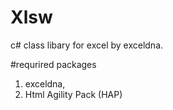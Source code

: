 # Xlsw
c# class libary for excel by exceldna.

#requrired packages
1. exceldna,  
2. Html Agility Pack (HAP)  
